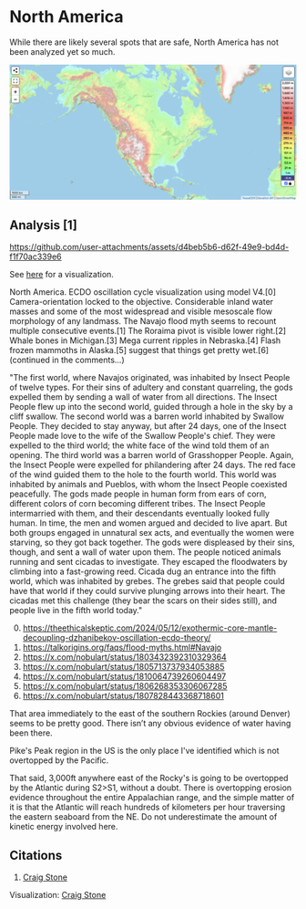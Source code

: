 # North America

While there are likely several spots that are safe, North America has not been analyzed yet so much.

![na](img/north-america-elevation.png "na")

## Analysis [1]

https://github.com/user-attachments/assets/d4beb5b6-d62f-49e9-bd4d-f1f70ac339e6

See [here](https://github.com/sovrynn/ecdo/tree/master/6-LITERATURE-MEDIA/nobulart/ecdo-visualizations) for a visualization.

North America. ECDO oscillation cycle visualization using model V4.[0] Camera-orientation locked to the objective. Considerable inland water masses and some of the most widespread and visible mesoscale flow morphology of any landmass. The Navajo flood myth seems to recount multiple consecutive events.[1] The Roraima pivot is visible lower right.[2]  Whale bones in Michigan.[3] Mega current ripples in Nebraska.[4] Flash frozen mammoths in Alaska.[5] suggest that things get pretty wet.[6]
(continued in the comments...)

"The first world, where Navajos originated, was inhabited by Insect People of twelve types. For their sins of adultery and constant quarreling, the gods expelled them by sending a wall of water from all directions. The Insect People flew up into the second world, guided through a hole in the sky by a cliff swallow. The second world was a barren world inhabited by Swallow People. They decided to stay anyway, but after 24 days, one of the Insect People made love to the wife of the Swallow People's chief. They were expelled to the third world; the white face of the wind told them of an opening. The third world was a barren world of Grasshopper People. Again, the Insect People were expelled for philandering after 24 days. The red face of the wind guided them to the hole to the fourth world. This world was inhabited by animals and Pueblos, with whom the Insect People coexisted peacefully. The gods made people in human form from ears of corn, different colors of corn becoming different tribes. The Insect People intermarried with them, and their descendants eventually looked fully human. In time, the men and women argued and decided to live apart. But both groups engaged in unnatural sex acts, and eventually the women were starving, so they got back together. The gods were displeased by their sins, though, and sent a wall of water upon them. The people noticed animals running and sent cicadas to investigate. They escaped the floodwaters by climbing into a fast-growing reed. Cicada dug an entrance into the fifth world, which was inhabited by grebes. The grebes said that people could have that world if they could survive plunging arrows into their heart. The cicadas met this challenge (they bear the scars on their sides still), and people live in the fifth world today."

0. https://theethicalskeptic.com/2024/05/12/exothermic-core-mantle-decoupling-dzhanibekov-oscillation-ecdo-theory/
1. https://talkorigins.org/faqs/flood-myths.html#Navajo
2. https://x.com/nobulart/status/1803432392310329364
3. https://x.com/nobulart/status/1805713737934053885
4. https://x.com/nobulart/status/1810064739260604497
5. https://x.com/nobulart/status/1806268353306067285
6. https://x.com/nobulart/status/1807828443368718601

That area immediately to the east of the southern Rockies (around Denver) seems to be pretty good. There isn’t any obvious evidence of water having been there.

Pike's Peak region in the US is the only place I've identified which is not overtopped by the Pacific.

That said, 3,000ft anywhere east of the Rocky's is going to be overtopped by the Atlantic during S2>S1, without a doubt. There is overtopping erosion evidence throughout the entire Appalachian range, and the simple matter of it is that the Atlantic will reach hundreds of kilometers per hour traversing the eastern seaboard from the NE. Do not underestimate the amount of kinetic energy involved here.

## Citations

1. [Craig Stone](https://nobulart.com)

Visualization: [Craig Stone](https://nobulart.com)